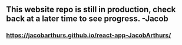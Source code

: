 ## This website repo is still in production, check back at a later time to see progress. -Jacob
### https://jacobarthurs.github.io/react-app-JacobArthurs/
